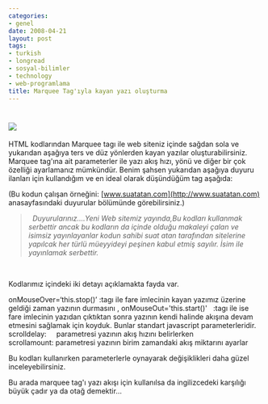 ```yaml
---
categories:
- genel
date: 2008-04-21
layout: post
tags:
- turkish
- longread
- sosyal-bilimler
- technology
- web-programlama
title: Marquee Tag'ıyla kayan yazı oluşturma
---
```


# ![](/images/chinese_hat_entrance_marquee.jpg)

  

HTML kodlarından Marquee tagı ile web siteniz içinde sağdan sola ve yukarıdan aşağıya ters ve düz yönlerden kayan yazılar oluşturabilirsiniz. Marquee tag'ına ait parameterler ile yazı akış hızı, yönü ve diğer bir çok özelliği ayarlamanız mümkündür. Benim şahsen yukarıdan aşağıya duyuru ilanları için kullandığım ve en ideal olarak düşündüğüm tag aşağıda:

  

(Bu kodun çalışan örneğini: [www.suatatan.com](http://www.suatatan.com) anasayfasındaki duyurular bölümünde görebilirsiniz.)

  
  

>   
> 
>   _Duyurularınız….Yeni Web sitemiz yayında,Bu kodları kullanmak serbettir ancak bu kodların da içinde olduğu makaleyi çalan ve isimsiz yayınlayanlar kodun sahibi suat atan tarafından sitelerine yapılcak her türlü müeyyideyi peşinen kabul etmiş sayılır. İsim ile yayınlamak serbettir._
> 
>   

  
   

Kodlarımız içindeki iki detayı açıklamakta fayda var.

  
  

onMouseOver=‘this.stop()’ :tagı ile fare imlecinin kayan yazımız üzerine geldiği zaman yazının durmasını , onMouseOut='this.start()'   :tagı ile ise fare imlecinin yazıdan çıktıktan sonra yazının kendi halinde akışına devam etmesini sağlamak için koyduk. Bunlar standart javascript parameterleridir.  
scrolldelay:     parametresi yazının akış hızını belirlerken  
scrollamount: parametresi yazının birim zamandaki akış miktarını ayarlar

  

Bu kodları kullanırken parameterlerle oynayarak değişiklikleri daha güzel inceleyebilirsiniz.

  
Bu arada marquee tag'ı yazı akışı için kullanılsa da ingilizcedeki karşılığı büyük çadır ya da otağ demektir…
